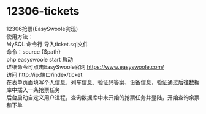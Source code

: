 # 12306-tickets
12306抢票(EasySwoole实现)  
使用方法：   
MySQL 命令行 导入ticket.sql文件  
命令：source {$path}  
php easyswoole start 启动  
详细命令可点击EasySwoole官网 https://www.easyswoole.com/  
访问 http://ip:端口/index/ticket  
在表单页面填写个人信息、列车信息、验证码答案、设备信息，验证通过后往数据库中插入一条抢票任务  
后台启动自定义用户进程，查询数据库中未开始的抢票任务并登陆，开始查询余票和下单